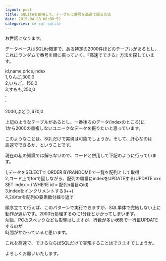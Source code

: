 ```yaml
---
layout: post
title: SQLiteを使用して、テーブルに番号を高速で振る方法
date: 2015-04-28 08:00:52
categories: c# sql sqlite
---
```

<p>お世話になります。</p>

<p>データベースはSQLite限定で、ある特定の2000件ほどのテーブルがあるとし、<br>
これにランダムで番号を順に振っていく、『高速でできる』方法を探しています。</p>

<p>id,name,price,index<br>
1,りんご,300,0<br>
2,いちご、150,0<br>
3,すもも,250,0<br>
.<br>
.<br>
.<br>
2000,ぶどう,470,0</p>

<p>上記のようなテーブルがあるとし、一番後ろのデータ(indexのところ)に<br>
1から2000の重複しないユニークなデータを振りたいと思っています。</p>

<p>このようなことは、SQLだけで実現は可能でしょうか。そして、肝心なのは<br>
高速でできるか、ということです。</p>

<p>現在の私の知識では解らないので、コードと併用して下記のように行っています。</p>

<p>1,データをSELECTで ORDER BYRANDOM()で一覧を配列として取得<br>
2,コード上でforで回しながら、配列の順番にindexをUPDATEする(UPDATE xxx SET index = i WHERE id = 配列n番目のid)<br>
3,indexをインクリメントする(i++)<br>
4,2のforを配列の要素数分繰り返す</p>

<p>順序立てて行えば、このパターンで実行できますが、SQL単体で完結しない上に<br>
動作が遅いです。2000行処理するのに1分ほどかかってしまいます。<br>
勿論、PCのスペックなども影響はしますが、行数が多い状態で一行毎UPDATEするのが<br>
時間がかかっていると思います。</p>

<p>これを高速で、できるならばSQLだけで実現することはできますでしょうか。</p>

<p>よろしくお願いいたします。</p>
